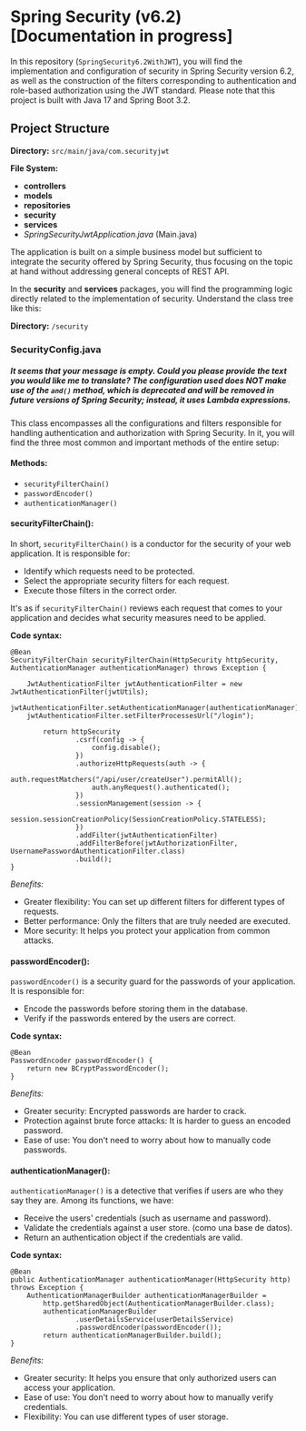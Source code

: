 # Spring Security (v6.2) [Documentation in progress]

In this repository (`SpringSecurity6.2WithJWT`), you will find the implementation and configuration of security in Spring Security version 6.2, as well as the construction of the filters corresponding to authentication and role-based authorization using the JWT standard. Please note that this project is built with Java 17 and Spring Boot 3.2.

## Project Structure

**Directory:** `src/main/java/com.securityjwt`

**File System:**

- **controllers**
- **models**
- **repositories**
- **security**
- **services**
- *SpringSecurityJwtApplication.java* (Main.java)

The application is built on a simple business model but sufficient to integrate the security offered by Spring Security, thus focusing on the topic at hand without addressing general concepts of REST API.

In the **security** and **services** packages, you will find the programming logic directly related to the implementation of security. Understand the class tree like this:

**Directory:** `/security`

### SecurityConfig.java

##### It seems that your message is empty. Could you please provide the text you would like me to translate? The configuration used does NOT make use of the `and()` method, which is deprecated and will be removed in future versions of Spring Security; instead, it uses Lambda expressions.

This class encompasses all the configurations and filters responsible for handling authentication and authorization with Spring Security. In it, you will find the three most common and important methods of the entire setup:

#### Methods:

- `securityFilterChain()`
- `passwordEncoder()`
- `authenticationManager()`

#### securityFilterChain():

In short, `securityFilterChain()` is a conductor for the security of your web application. It is responsible for:

- Identify which requests need to be protected.
- Select the appropriate security filters for each request.
- Execute those filters in the correct order.

It's as if `securityFilterChain()` reviews each request that comes to your application and decides what security measures need to be applied.

**Code syntax:**
```
@Bean
SecurityFilterChain securityFilterChain(HttpSecurity httpSecurity, AuthenticationManager authenticationManager) throws Exception {

    JwtAuthenticationFilter jwtAuthenticationFilter = new JwtAuthenticationFilter(jwtUtils);
    jwtAuthenticationFilter.setAuthenticationManager(authenticationManager);
    jwtAuthenticationFilter.setFilterProcessesUrl("/login");

        return httpSecurity
                .csrf(config -> {
                    config.disable();
                })
                .authorizeHttpRequests(auth -> {
                    auth.requestMatchers("/api/user/createUser").permitAll();
                    auth.anyRequest().authenticated();
                })
                .sessionManagement(session -> {
                    session.sessionCreationPolicy(SessionCreationPolicy.STATELESS);
                })
                .addFilter(jwtAuthenticationFilter)
                .addFilterBefore(jwtAuthorizationFilter, UsernamePasswordAuthenticationFilter.class)
                .build();
}
```

*Benefits:*

- Greater flexibility: You can set up different filters for different types of requests.
- Better performance: Only the filters that are truly needed are executed.
- More security: It helps you protect your application from common attacks.

#### passwordEncoder():

`passwordEncoder()` is a security guard for the passwords of your application. It is responsible for:

- Encode the passwords before storing them in the database.
- Verify if the passwords entered by the users are correct.

**Code syntax:**

```
@Bean
PasswordEncoder passwordEncoder() {
    return new BCryptPasswordEncoder();
}
```

*Benefits:*

- Greater security: Encrypted passwords are harder to crack.
- Protection against brute force attacks: It is harder to guess an encoded password.
- Ease of use: You don't need to worry about how to manually code passwords.

#### authenticationManager():

`authenticationManager()` is a detective that verifies if users are who they say they are. Among its functions, we have:

- Receive the users' credentials (such as username and password).
- Validate the credentials against a user store. (como una base de datos).
- Return an authentication object if the credentials are valid.

**Code syntax:**

```
@Bean
public AuthenticationManager authenticationManager(HttpSecurity http) throws Exception {
    AuthenticationManagerBuilder authenticationManagerBuilder =
        http.getSharedObject(AuthenticationManagerBuilder.class);
        authenticationManagerBuilder
                .userDetailsService(userDetailsService)
                .passwordEncoder(passwordEncoder());
        return authenticationManagerBuilder.build();
}
```

*Benefits:*

- Greater security: It helps you ensure that only authorized users can access your application.
- Ease of use: You don't need to worry about how to manually verify credentials.
- Flexibility: You can use different types of user storage.
